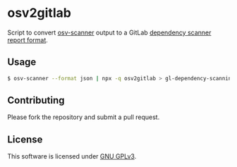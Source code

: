 # osv2gitlab

Script to convert [osv-scanner](https://www.osv.dev) output to a GitLab [dependency scanner report format](https://docs.gitlab.com/ee/development/integrations/secure.html).

## Usage

```bash
$ osv-scanner --format json | npx -q osv2gitlab > gl-dependency-scanning.json
```

## Contributing

Please fork the repository and submit a pull request.

## License

This software is licensed under [GNU GPLv3](https://www.gnu.org/licenses/gpl-3.0.en.html).
